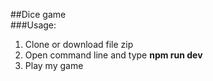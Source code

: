 ##Dice game  
###Usage: 
  1. Clone or download file zip  
  2. Open command line and type **npm run dev**
  3. Play my game

